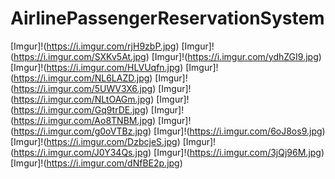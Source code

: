 # AirlinePassengerReservationSystem

[Imgur]!(https://i.imgur.com/rjH9zbP.jpg)
[Imgur]!(https://i.imgur.com/SXKv5At.jpg)
[Imgur]!(https://i.imgur.com/ydhZGI9.jpg)
[Imgur]!(https://i.imgur.com/HLVUqfn.jpg)
[Imgur]!(https://i.imgur.com/NL6LAZD.jpg)
[Imgur]!(https://i.imgur.com/5UWV3X6.jpg)
[Imgur]!(https://i.imgur.com/NLtOAGm.jpg)
[Imgur]!(https://i.imgur.com/Gq9trDE.jpg)
[Imgur]!(https://i.imgur.com/Ao8TNBM.jpg)
[Imgur]!(https://i.imgur.com/g0oVTBz.jpg)
[Imgur]!(https://i.imgur.com/6oJ8os9.jpg)
[Imgur]!(https://i.imgur.com/DzbcjeS.jpg)
[Imgur]!(https://i.imgur.com/J0Y34Qs.jpg)
[Imgur]!(https://i.imgur.com/3jQj96M.jpg)
[Imgur]!(https://i.imgur.com/dNfBE2p.jpg)

